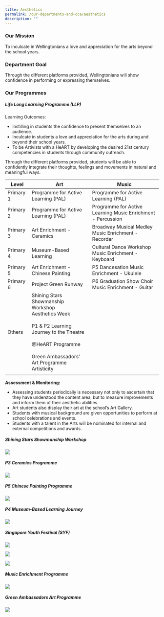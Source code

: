 ```yaml
---
title: Aesthetics
permalink: /our-departments-and-cca/aesthetics
description: ""
---
```

### Our Mission

To inculcate in Wellingtonians a love and appreciation for the arts beyond the school years.  

### Department Goal

Through the different platforms provided, Wellingtonians will show confidence in performing or expressing themselves.

### Our Programmes

##### Life Long Learning Programme (LLP)

Learning Outcomes:  
* Instilling in students the confidence to present themselves to an audience.
* Inculcate in students a love and appreciation for the arts during and beyond their school years.
* To be Artivists with a HeART by developing the desired 21st century competencies in students through community outreach.

Through the different platforms provided, students will be able to confidently integrate their thoughts, feelings and movements in natural and meaningful ways.

| Level | Art | Music |
|---|---|---|
| Primary 1 | Programme for Active Learning (PAL)<br> | Programme for Active Learning (PAL) |
| Primary 2 | Programme for Active Learning (PAL)  | Programme for Active Learning Music Enrichment - Percussion    |
| Primary 3 | Art Enrichment - Ceramics | Broadway Musical Medley Music Enrichment - Recorder |
| Primary 4 | Museum-Based Learning | Cultural Dance Workshop Music Enrichment - Keyboard |
| Primary 5 | Art Enrichment - Chinese Painting  | P5 Dancesation Music Enrichment - Ukulele |
| Primary 6 | Project Green Runway |  P6 Graduation Show Choir<br>Music Enrichment - Guitar |
| Others | Shining Stars Showmanship Workshop <br>Aesthetics Week <br><br>P1 & P2 Learning Journey to the Theatre <br><br>@HeART Programme <br><br>Green Ambassadors’ Art Programme Artisticity |  |
| | | 

**Assessment & Monitoring:**
* Assessing students periodically is necessary not only to ascertain that they have understood the content area, but to measure improvements and inform them of their aesthetic abilities.
* Art students also display their art at the school’s Art Gallery.
* Students with musical background are given opportunities to perform at school celebrations and events.  
* Students with a talent in the Arts will be nominated for internal and external competitions and awards.

##### Shining Stars Showmanship Workshop
![](/images/Aesthetic%201.jpg)

##### P3 Ceramics Programme
![](/images/ceramics%20programme.jpg)

##### P5 Chinese Painting Programme
![](/images/p5%20chinese%20painting.jpg)

##### P4 Museum-Based Learning Journey
![](/images/p4%20trip.jpg)

##### Singapore Youth Festival (SYF)
![](/images/SYF%201.jpg)

![](/images/SYF%202.jpg)

![](/images/syf%203.jpg)

##### Music Enrichment Programme
![](/images/music%20enrichment.jpg)

##### Green Ambassadors Art Programme
![](/images/Green%20Ambassador%201.jpg)